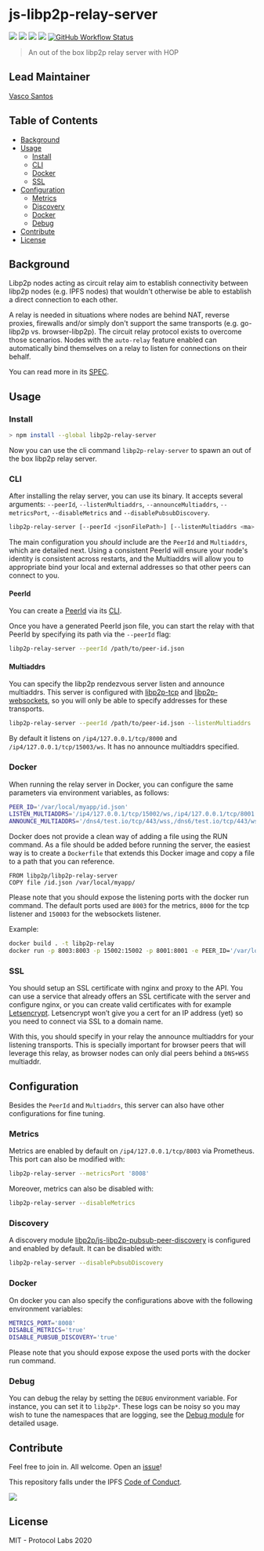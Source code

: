 # js-libp2p-relay-server <!-- omit in toc -->

[![](https://img.shields.io/badge/made%20by-Protocol%20Labs-blue.svg?style=flat-square)](http://protocol.ai)
[![](https://img.shields.io/badge/project-libp2p-yellow.svg?style=flat-square)](http://libp2p.io/)
[![](https://img.shields.io/badge/freenode-%23libp2p-yellow.svg?style=flat-square)](http://webchat.freenode.net/?channels=%23libp2p)
[![](https://img.shields.io/discourse/https/discuss.libp2p.io/posts.svg)](https://discuss.libp2p.io)
[![GitHub Workflow Status](https://img.shields.io/github/workflow/status/libp2p/js-libp2p-relay-server/ci?label=ci&style=flat-square)](https://github.com/libp2p/js-libp2p-relay-server/actions?query=branch%3Amaster+workflow%3Aci+)

> An out of the box libp2p relay server with HOP

## Lead Maintainer <!-- omit in toc -->

[Vasco Santos](https://github.com/vasco-santos)

## Table of Contents<!-- omit in toc -->

- [Background](#background)
- [Usage](#usage)
  - [Install](#install)
  - [CLI](#cli)
  - [Docker](#docker)
  - [SSL](#ssl)
- [Configuration](#configuration)
  - [Metrics](#metrics)
  - [Discovery](#discovery)
  - [Docker](#docker)
  - [Debug](#debug)
- [Contribute](#contribute)
- [License](#license)

## Background

Libp2p nodes acting as circuit relay aim to establish connectivity between libp2p nodes (e.g. IPFS nodes) that wouldn't otherwise be able to establish a direct connection to each other.

A relay is needed in situations where nodes are behind NAT, reverse proxies, firewalls and/or simply don't support the same transports (e.g. go-libp2p vs. browser-libp2p). The circuit relay protocol exists to overcome those scenarios. Nodes with the `auto-relay` feature enabled can automatically bind themselves on a relay to listen for connections on their behalf.

You can read more in its [SPEC](https://github.com/libp2p/specs/tree/master/relay).

## Usage

### Install

```bash
> npm install --global libp2p-relay-server
```

Now you can use the cli command `libp2p-relay-server` to spawn an out of the box libp2p relay server.

### CLI

After installing the relay server, you can use its binary. It accepts several arguments: `--peerId`, `--listenMultiaddrs`, `--announceMultiaddrs`, `--metricsPort`, `--disableMetrics` and `--disablePubsubDiscovery`.

```sh
libp2p-relay-server [--peerId <jsonFilePath>] [--listenMultiaddrs <ma> ... <ma>] [--announceMultiaddrs <ma> ... <ma>] [--metricsPort <port>] [--disableMetrics] [--disablePubsubDiscovery]
```

The main configuration you *should* include are the `PeerId` and `Multiaddrs`, which are detailed next. Using a consistent PeerId will ensure your node's identity is consistent across restarts, and the Multiaddrs will allow you to appropriate bind your local and external addresses so that other peers can connect to you.

#### PeerId

You can create a [PeerId](https://github.com/libp2p/js-peer-id) via its [CLI](https://github.com/libp2p/js-peer-id#cli). 

Once you have a generated PeerId json file, you can start the relay with that PeerId by specifying its path via the `--peerId` flag:
```sh
libp2p-relay-server --peerId /path/to/peer-id.json
```

#### Multiaddrs

You can specify the libp2p rendezvous server listen and announce multiaddrs. This server is configured with [libp2p-tcp](https://github.com/libp2p/js-libp2p-tcp) and [libp2p-websockets](https://github.com/libp2p/js-libp2p-websockets), so you will only be able to specify addresses for these transports.

```sh
libp2p-relay-server --peerId /path/to/peer-id.json --listenMultiaddrs '/ip4/127.0.0.1/tcp/15002/ws' '/ip4/127.0.0.1/tcp/8001' --announceMultiaddrs '/dns4/test.io/tcp' '/dns4/test.io/tcp/443/wss'
```

By default it listens on `/ip4/127.0.0.1/tcp/8000` and `/ip4/127.0.0.1/tcp/15003/ws`. It has no announce multiaddrs specified.

### Docker

When running the relay server in Docker, you can configure the same parameters via environment variables, as follows:

```sh
PEER_ID='/var/local/myapp/id.json'
LISTEN_MULTIADDRS='/ip4/127.0.0.1/tcp/15002/ws,/ip4/127.0.0.1/tcp/8001'
ANNOUNCE_MULTIADDRS='/dns4/test.io/tcp/443/wss,/dns6/test.io/tcp/443/wss'
```

Docker does not provide a clean way of adding a file using the RUN command. As a file should be added before running the server, the easiest way is to create a `Dockerfile` that extends this Docker image and copy a file to a path that you can reference.

```
FROM libp2p/libp2p-relay-server
COPY file /id.json /var/local/myapp/
```

Please note that you should expose the listening ports with the docker run command. The default ports used are `8003` for the metrics, `8000` for the tcp listener and `150003` for the websockets listener.

Example:

```sh
docker build . -t libp2p-relay
docker run -p 8003:8003 -p 15002:15002 -p 8001:8001 -e PEER_ID='/var/local/myapp/id.json' -e LISTEN_MULTIADDRS='/ip4/127.0.0.1/tcp/15002/ws,/ip4/127.0.0.1/tcp/8001' -e ANNOUNCE_MULTIADDRS='/dns4/localhost/tcp/8000,/dns4/localhost/tcp/15002/ws' -d libp2p-relay
```

### SSL

You should setup an SSL certificate with nginx and proxy to the API. You can use a service that already offers an SSL certificate with the server and configure nginx, or you can create valid certificates with for example [Letsencrypt](https://certbot.eff.org/lets-encrypt/osx-nginx). Letsencrypt won’t give you a cert for an IP address (yet) so you need to connect via SSL to a domain name.

With this, you should specify in your relay the announce multiaddrs for your listening transports. This is specially important for browser peers that will leverage this relay, as browser nodes can only dial peers behind a `DNS+WSS` multiaddr.

## Configuration

Besides the `PeerId` and `Multiaddrs`, this server can also have other configurations for fine tuning.

### Metrics

Metrics are enabled by default on `/ip4/127.0.0.1/tcp/8003` via Prometheus. This port can also be modified with:

```sh
libp2p-relay-server --metricsPort '8008'
```

Moreover, metrics can also be disabled with:

```sh
libp2p-relay-server --disableMetrics
```

### Discovery

A discovery module [libp2p/js-libp2p-pubsub-peer-discovery](https://github.com/libp2p/js-libp2p-pubsub-peer-discovery) is configured and enabled by default. It can be disabled with:

```sh
libp2p-relay-server --disablePubsubDiscovery
```

### Docker

On docker you can also specify the configurations above with the following environment variables:

```sh
METRICS_PORT='8008'
DISABLE_METRICS='true'
DISABLE_PUBSUB_DISCOVERY='true'
```

Please note that you should expose expose the used ports with the docker run command.

### Debug

You can debug the relay by setting the `DEBUG` environment variable. For instance, you can set it to `libp2p*`. These logs can be noisy so you may wish to tune the namespaces that are logging, see the [Debug module](https://github.com/visionmedia/debug) for detailed usage.

## Contribute

Feel free to join in. All welcome. Open an [issue](https://github.com/libp2p/js-libp2p-relay-server/issues)!

This repository falls under the IPFS [Code of Conduct](https://github.com/ipfs/community/blob/master/code-of-conduct.md).

[![](https://cdn.rawgit.com/jbenet/contribute-ipfs-gif/master/img/contribute.gif)](https://github.com/ipfs/community/blob/master/contributing.md)

## License

MIT - Protocol Labs 2020
